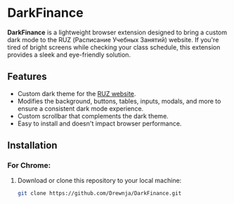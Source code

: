 # DarkFinance

**DarkFinance** is a lightweight browser extension designed to bring a custom dark mode to the RUZ (Расписание Учебных Занятий) website. If you're tired of bright screens while checking your class schedule, this extension provides a sleek and eye-friendly solution.

## Features

- Custom dark theme for the [RUZ website](https://ruz.fa.ru/ruz/main).
- Modifies the background, buttons, tables, inputs, modals, and more to ensure a consistent dark mode experience.
- Custom scrollbar that complements the dark theme.
- Easy to install and doesn't impact browser performance.

## Installation

### For Chrome:
1. Download or clone this repository to your local machine:
   ```bash
   git clone https://github.com/Drewnja/DarkFinance.git
